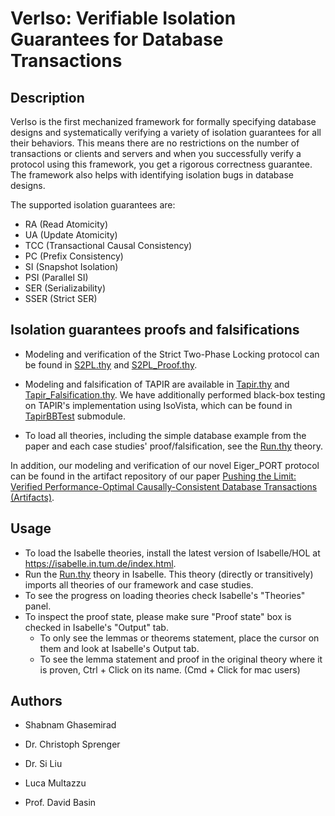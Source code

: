 # VerIso: Verifiable Isolation Guarantees for Database Transactions

## Description

VerIso is the first mechanized framework for formally specifying database designs and systematically verifying a variety of isolation guarantees for all their behaviors. This means there are no restrictions on the number of transactions or clients and servers and when you successfully verify a protocol using this framework, you get a rigorous correctness guarantee. The framework also helps with identifying isolation bugs in database designs.

The supported isolation guarantees are:
* RA (Read Atomicity)
* UA (Update Atomicity)
* TCC (Transactional Causal Consistency)
* PC (Prefix Consistency)
* SI (Snapshot Isolation)
* PSI (Parallel SI)
* SER (Serializability)
* SSER (Strict SER)

## Isolation guarantees proofs and falsifications

* Modeling and verification of the Strict Two-Phase Locking protocol can be found in [S2PL.thy](VerIso/S2PL.thy) and [S2PL_Proof.thy](VerIso/S2PL_Proof.thy).

* Modeling and falsification of TAPIR are available in [Tapir.thy](VerIso/Tapir.thy) and [Tapir_Falsification.thy](VerIso/Tapir_Falsification.thy). We have additionally performed black-box testing on TAPIR's implementation using IsoVista, which can be found in [TapirBBTest](https://github.com/lucamul/TapirCorrectnessTest) submodule.
  
* To load all theories, including the simple database example from the paper and each case studies' proof/falsification, see the [Run.thy](Run.thy) theory.

In addition, our modeling and verification of our novel Eiger_PORT protocol can be found in the artifact repository of our paper [Pushing the Limit: Verified Performance-Optimal Causally-Consistent Database Transactions (Artifacts)](https://doi.org/10.5281/zenodo.14622073).


## Usage
- To load the Isabelle theories, install the latest version of Isabelle/HOL at https://isabelle.in.tum.de/index.html.
- Run the [Run.thy](Run.thy) theory in Isabelle. This theory (directly or transitively) imports all theories of our framework and case studies.
- To see the progress on loading theories check Isabelle's "Theories" panel.
- To inspect the proof state, please make sure "Proof state" box is checked in Isabelle's "Output" tab.
  * To only see the lemmas or theorems statement, place the cursor on them and look at Isabelle's Output tab.
  * To see the lemma statement and proof in the original theory where it is proven, Ctrl + Click on its name. (Cmd + Click for mac users)

## Authors
- Shabnam Ghasemirad

- Dr. Christoph Sprenger

- Dr. Si Liu

- Luca Multazzu

- Prof. David Basin
